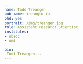 ```yaml
---
name: Todd Treangen
pub-name: Treangen TJ
phd: yes
portrait: /img/treangen.jpg
role: Assistant Research Scientist
institutes:
- nbacc
- umd

bio:
 Todd Treangen...
---
```

